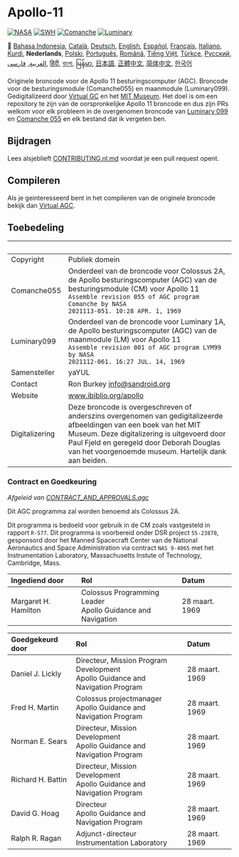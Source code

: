 # Apollo-11

[![NASA][1]][2]
[![SWH]][SWH_URL]
[![Comanche]][ComancheMilestone]
[![Luminary]][LuminaryMilestone]

🎌
[Bahasa Indonesia][ID],
[Català][CA],
[Deutsch][DE],
[English][EN],
[Español][ES],
[Français][FR],
[Italiano][IT],
[Kurdi][KU],
**Nederlands**,
[Polski][PL],
[Português][PT_BR],
[Română][RO],
[Tiếng Việt][VI],
[Türkçe][TR],
[Русский][RU],
[العربية][AR],
[فارسی][FA],
[हिंदी][HI_IN],
[বাংলা][BD_BN],
[မြန်မာ][MM],
[日本語][JA],
[正體中文][ZH_TW],
[简体中文][ZH_CN],
[한국어][KO_KR]

[AR]:README.ar.md
[BD_BN]:README.bd_bn.md
[CA]:README.ca.md
[DE]:README.de.md
[EN]:README.md
[ES]:README.es.md
[FA]:README.fa.md
[FR]:README.fr.md
[HI_IN]:README.hi_in.md
[ID]:README.id.md
[IT]:README.it.md
[JA]:README.ja.md
[KO_KR]:README.ko_kr.md
[KU]:README.ku.md
[MM]:README.mm.md
[PL]:README.pl.md
[PT_BR]:README.pt_br.md
[RO]:README.ro.md
[RU]:README.ru.md
[TR]:README.tr.md
[VI]:README.vi.md
[ZH_CN]:README.zh_cn.md
[ZH_TW]:README.zh_tw.md
[NL]:README.nl.md

Originele broncode voor de Apollo 11 besturingscomputer (AGC). Broncode voor de besturingsmodule (Comanche055) en maanmodule (Luminary099). Gedigitalizeerd door [Virtual GC][3] en het [MIT Museum][4]. Het doel is om een repository te zijn van de oorspronkelijke Apollo 11 broncode en dus zijn PRs welkom voor elk probleem in de overgenomen broncode van [Luminary 099][5] en [Comanche 055][6] en elk bestand dat ik vergeten ben.

## Bijdragen

Lees alsjeblieft [CONTRIBUTING.nl.md][7] voordat je een pull request opent.

## Compileren

Als je geinteresseerd bent in het compileren van de originele broncode bekijk dan [Virtual AGC][8].

## Toebedeling

&nbsp;         | &nbsp;
:------------- | :-----
Copyright      | Publiek domein
Comanche055    | Onderdeel van de broncode voor Colossus 2A, de Apollo besturingscomputer (AGC) van de besturingsmodule (CM) voor Apollo 11<br>`Assemble revision 055 of AGC program Comanche by NASA`<br>`2021113-051. 10:28 APR. 1, 1969`
Luminary099    | Onderdeel van de broncode voor Luminary 1A, de Apollo besturingscomputer (AGC) van de maanmodule (LM) voor Apollo 11<br>`Assemble revision 001 of AGC program LYM99 by NASA`<br>`2021112-061. 16:27 JUL. 14, 1969`
Samensteller   | yaYUL
Contact        | Ron Burkey <info@sandroid.org>
Website        | www.ibiblio.org/apollo
Digitalizering | Deze broncode is overgeschreven of anderszins overgenomen van gedigitalizeerde afbeeldingen van een boek van het MIT Museum. Deze digitalizering is uitgevoerd door Paul Fjeld en geregeld door Deborah Douglas van het voorgenoemde museum. Hartelijk dank aan beiden.

### Contract en Goedkeuring

*Afgeleid van [CONTRACT_AND_APPROVALS.agc]*

Dit AGC programma zal worden benoemd als Colossus 2A.

Dit programma is bedoeld voor gebruik in de CM zoals vastgesteld in rapport `R-577`. Dit programma is voorbereid onder DSR project `55-23870`, gesponsord door het Manned Spacecraft Center van de National Aeronautics and Space Administration via contract `NAS 9-4065` met het Instrumentation Laboratory, Massachusetts Instute of Technology, Cambridge, Mass.

Ingediend door       | Rol | Datum
:------------------- | :-- | :----
Margaret H. Hamilton | Colossus Programming Leader<br>Apollo Guidance and Navigation | 28 maart. 1969

Goedgekeurd door  | Rol | Datum
:---------------- | :-- | :----
Daniel J. Lickly  | Directeur, Mission Program Development<br>Apollo Guidance and Navigation Program | 28 maart. 1969
Fred H. Martin    | Colossus projectmanager<br>Apollo Guidance and Navigation Program | 28 maart. 1969
Norman E. Sears   | Directeur, Mission Development<br>Apollo Guidance and Navigation Program | 28 maart. 1969
Richard H. Battin | Directeur, Mission Development<br>Apollo Guidance and Navigation Program | 28 maart. 1969
David G. Hoag     | Directeur<br>Apollo Guidance and Navigation Program | 28 maart. 1969
Ralph R. Ragan    | Adjunct-directeur<br>Instrumentation Laboratory | 28 maart. 1969

[CONTRACT_AND_APPROVALS.agc]:https://github.com/chrislgarry/Apollo-11/blob/master/Comanche055/CONTRACT_AND_APPROVALS.agc
[1]:https://flat.badgen.net/badge/NASA/Mission%20Overview/0B3D91
[2]:https://www.nasa.gov/mission_pages/apollo/missions/apollo11.html
[3]:http://www.ibiblio.org/apollo/
[4]:http://web.mit.edu/museum/
[5]:http://www.ibiblio.org/apollo/ScansForConversion/Luminary099/
[6]:http://www.ibiblio.org/apollo/ScansForConversion/Comanche055/
[7]:https://github.com/chrislgarry/Apollo-11/blob/master/CONTRIBUTING.nl.md
[8]:https://github.com/rburkey2005/virtualagc
[SWH]:https://flat.badgen.net/badge/Software%20Heritage/Archive/0B3D91
[SWH_URL]:https://archive.softwareheritage.org/browse/origin/https://github.com/chrislgarry/Apollo-11/
[Comanche]:https://flat.badgen.net/github/milestones/chrislgarry/Apollo-11/1
[ComancheMilestone]:https://github.com/chrislgarry/Apollo-11/milestone/1
[Luminary]:https://flat.badgen.net/github/milestones/chrislgarry/Apollo-11/2
[LuminaryMilestone]:https://github.com/chrislgarry/Apollo-11/milestone/2
